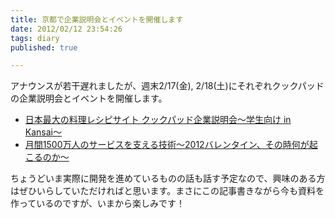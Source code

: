 ```yaml
---
title: 京都で企業説明会とイベントを開催します
date: 2012/02/12 23:54:26
tags: diary
published: true

---
```


<p>アナウンスが若干遅れましたが、週末2/17(金), 2/18(土)にそれぞれクックパッドの企業説明会とイベントを開催します。</p>

<p>
<ul>
<li><a href="http://atnd.org/events/24786">日本最大の料理レシピサイト クックパッド企業説明会〜学生向け in Kansai〜</a></li>
<li><a href="http://techlife.cookpad.com/2012/01/23/kyopad/">月間1500万人のサービスを支える技術〜2012バレンタイン、その時何が起こるのか〜</a></li>
</ul>
</p>

<p>ちょうどいま実際に開発を進めているものの話も話す予定なので、興味のある方はぜひいらしていただければと思います。まさにこの記事書きながら今も資料を作っているのですが、いまから楽しみです！</p>


